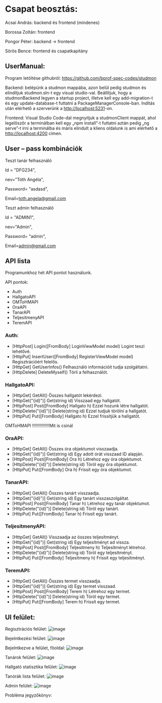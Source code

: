 # Csapat beosztás:

Acsai András: backend és frontend (mindenes)

Borossa Zoltán: frontend

Pongor Péter: backend -> frontend

Sörös Bence: frontend és csapatkapitány

## UserManual:

Program letöltése githubról: <https://github.com/bprof-spec-codes/studmon>

Backend: belépünk a studmon mappába, azon belül pedig studmon és elindítjuk studmon.sln-t egy visual studio-val. Beállítjuk, hogy a studmonBackend legyen a startup project, illetve kell egy add-migration-t és egy update-database-t futtatni a PackageManagerConsole-ban. Indítás után elérhető a szerverünk a  <http://localhost:5231>-on.

Frontend: Visual Studio Code-dal megnyitjuk a studmonClient mappát, ahol legelőszőr a terminálban kell egy „npm install”-t futtatni aztán pedig „ng serve”-t írni a terminálba és máris elindult a kliens oldalunk is ami elérhető a <http://localhost:4200> címen.

## User – pass kombinációk

Teszt tanár felhasználó

Id = "DFG234",

nev="Tóth Angéla",

Password= "asdasd",

Email=<toth.angela@gmail.com>

Teszt admin felhasználó

Id = "ADMIN1",

nev="Admin",

Password= "admin",

Email=<admin@gmail.com>



## API lista

Programunkhoz hét API pontot használunk.

API pontok:

- Auth
- HallgatoAPI
- OMToHMAPI
- OraAPI
- TanarAPI
- TeljesitmenyAPI
- TeremAPI

### Auth: 

- [HttpPost] Login([FromBody] LoginViewModel model) Logint teszi lehetővé.
- [HttpPut] InsertUser([FromBody] RegisterViewModel model) Regisztrációért felelős.
- [HttpGet] GetUserInfos() Felhasználó információit tudja szolgáltatni.
- [HttpDelete] DeleteMyself() Törli a felhasználót.

### HallgatoAPI:

- [HttpGet] GetAll() Összes hallgatót lekérdezi.
- [HttpGet("{id}")] Get(string id) Visszaad egy hallgatót.
- [HttpPost] Post([FromBody] Hallgato h) Ezzel hozunk létre hallgatót.
- [HttpDelete("{id}")] Delete(string id) Ezzel tudjuk törölni a hallgatót.
- [HttpPut] Put([FromBody] Hallgato h) Ezzel frissítjük a hallgatót.

OMToHMAPI !!!!!!!!!!!!!!Mit is csinál

### OraAPI:

- [HttpGet] GetAll() Összes óra objektumot visszaadja.
- [HttpGet("{id}")] Get(string id) Egy adott órát visszaad ID alapján.
- [HttpPost] Post([FromBody] Ora h) Létrehoz egy óra objektumot.
- [HttpDelete("{id}")] Delete(string id) Töröl egy óra objektumot.
- [HttpPut] Put([FromBody] Ora h) Frissít egy óra objektumot.

### TanarAPI:

- [HttpGet] GetAll() Összes tanárt visszaadja.
- [HttpGet("{id}")] Get(string id) Egy tanárt visszaszolgáltat.
- [HttpPost] Post([FromBody] Tanar h) Létrehoz egy tanár objektumot.
- [HttpDelete("{id}")] Delete(string id) Töröl egy tanárt.
- [HttpPut] Put([FromBody] Tanar h) Frissít egy tanárt.

### TeljesitmenyAPI:

- [HttpGet] GetAll() Visszaadja az összes teljesítményt.
- [HttpGet("{id}")] Get(string id) Egy teljesítményt ad vissza.
- [HttpPost] Post([FromBody] Teljesitmeny h) Teljesítményt létrehoz.
- [HttpDelete("{id}")] Delete(string id) Töröl egy teljesítményt.
- [HttpPut] Put([FromBody] Teljesitmeny h) Frissít egy teljesítményt.

### TeremAPI:

- [HttpGet] GetAll() Összes termet visszaadja.
- [HttpGet("{id}")] Get(string id) Egy termet visszaad.
- [HttpPost] Post([FromBody] Terem h) Létrehoz egy termet.
- [HttpDelete("{id}")] Delete(string id) Töröl egy termet.
- [HttpPut] Put([FromBody] Terem h) Frissít egy termet.

## UI felület:

Regisztrációs felület:
![image](https://github.com/bprof-spec-codes/studmon/assets/91876468/4d4a6f39-6460-4e67-b94f-53063021a155)


Bejelntkezési felület: 
![image](https://github.com/bprof-spec-codes/studmon/assets/91876468/77dbd4ad-de72-4f45-81d0-2312c1efb4ff)


Bejelntkezve a felület, főoldal:
![image](https://github.com/bprof-spec-codes/studmon/assets/91876468/ff75027e-ccd5-464a-9f7f-e747c336d89b)


Tanárok felület:
![image](https://github.com/bprof-spec-codes/studmon/assets/91876468/6bbadb0f-fae5-43db-ba08-40552cf9e508)


Hallgató statisztika felület:
![image](https://github.com/bprof-spec-codes/studmon/assets/91876468/34d43ef6-4be9-4d9e-80b5-ebd7d3b8c794)


Tanórák lista felület:
![image](https://github.com/bprof-spec-codes/studmon/assets/91876468/077279ef-6155-4c4b-8ec9-77a87bb7356e)


Admin felület:
![image](https://github.com/bprof-spec-codes/studmon/assets/91876468/d4ab36b5-77e6-44d4-bc08-26a1ef021367)


Probléma jegyzőkönyv:

